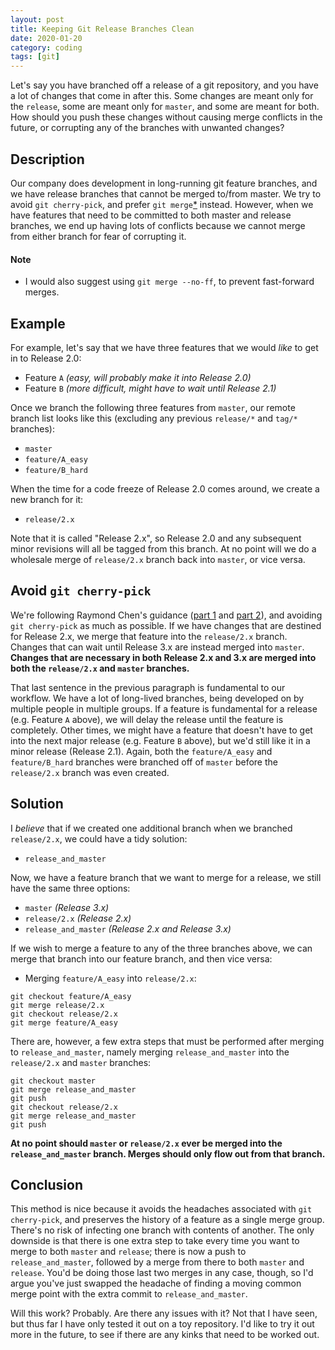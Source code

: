 ```yaml
---
layout: post
title: Keeping Git Release Branches Clean
date: 2020-01-20
category: coding
tags: [git]
---
```


Let's say you have branched off a release of a git repository, and you have a lot of changes that come in after this. Some changes are meant only for the `release`, some are meant only for `master`, and some are meant for both. How should you push these changes without causing merge conflicts in the future, or corrupting any of the branches with unwanted changes?

## Description
Our company does development in long-running git feature branches, and we have release branches that cannot be merged to/from master. We try to avoid `git cherry-pick`, and prefer `git merge`[*](#Note) instead. However, when we have features that need to be committed to both master and release branches, we end up having lots of conflicts because we cannot merge from either branch for fear of corrupting it.

#### Note
* I would also suggest using `git merge --no-ff`, to prevent fast-forward merges.

## Example
For example, let's say that we have three features that we would *like* to get in to Release 2.0:
* Feature `A` *(easy, will probably make it into Release 2.0)*
* Feature `B` *(more difficult, might have to wait until Release 2.1)*

Once we branch the following three features from `master`, our remote branch list looks like this (excluding any previous `release/*` and `tag/*` branches):
* `master`
* `feature/A_easy`
* `feature/B_hard`

When the time for a code freeze of Release 2.0 comes around, we create a new branch for it:
* `release/2.x`

Note that it is called "Release 2.x", so Release 2.0 and any subsequent minor revisions will all be tagged from this branch. At no point will we do a wholesale merge of `release/2.x` branch back into `master`, or vice versa.

## Avoid `git cherry-pick`
We're following Raymond Chen's guidance ([part 1] and [part 2]), and avoiding `git cherry-pick` as much as possible. If we have changes that are destined for Release 2.x, we merge that feature into the `release/2.x` branch. Changes that can wait until Release 3.x are instead merged into `master`. **Changes that are necessary in both Release 2.x and 3.x are merged into both the `release/2.x` and `master` branches.**

That last sentence in the previous paragraph is fundamental to our workflow. We have a lot of long-lived branches, being developed on by multiple people in multiple groups. If a feature is fundamental for a release (e.g. Feature `A` above), we will delay the release until the feature is completely. Other times, we might have a feature that doesn't have to get into the next major release (e.g. Feature `B` above), but we'd still like it in a minor release (Release 2.1). Again, both the `feature/A_easy` and `feature/B_hard` branches were branched off of `master` before the `release/2.x` branch was even created.

## Solution
I *believe* that if we created one additional branch when we branched `release/2.x`, we could have a tidy solution:
* `release_and_master`

Now, we have a feature branch that we want to merge for a release, we still have the same three options:
* `master` *(Release 3.x)*
* `release/2.x` *(Release 2.x)*
* `release_and_master` *(Release 2.x and Release 3.x)*

If we wish to merge a feature to any of the three branches above, we can merge that branch into our feature branch, and then vice versa:
* Merging `feature/A_easy` into `release/2.x`:
~~~ shell
git checkout feature/A_easy
git merge release/2.x
git checkout release/2.x
git merge feature/A_easy
~~~

There are, however, a few extra steps that must be performed after merging to `release_and_master`, namely merging `release_and_master` into the `release/2.x` and `master` branches:
~~~ shell
git checkout master
git merge release_and_master
git push
git checkout release/2.x
git merge release_and_master
git push
~~~
**At no point should `master` or `release/2.x` ever be merged into the `release_and_master` branch. Merges should only flow out from that branch.**

## Conclusion
This method is nice because it avoids the headaches associated with `git cherry-pick`, and preserves the history of a feature as a single merge group. There's no risk of infecting one branch with contents of another. The only downside is that there is one extra step to take every time you want to merge to both `master` and `release`; there is now a push to `release_and_master`, followed by a merge from there to both `master` and `release`. You'd be doing those last two merges in any case, though, so I'd argue you've just swapped the headache of finding a moving common merge point with the extra commit to `release_and_master`.

Will this work? Probably. Are there any issues with it? Not that I have seen, but thus far I have only tested it out on a toy repository. I'd like to try it out more in the future, to see if there are any kinks that need to be worked out.

[comment]: References
[part 1]: https://devblogs.microsoft.com/oldnewthing/?p=98215 "Raymond Chen: Stop cherry-picking (part 1)"
[part 2]: https://devblogs.microsoft.com/oldnewthing/?p=98225 "Raymond Chen: Stop cherry-picking (part 2)"
